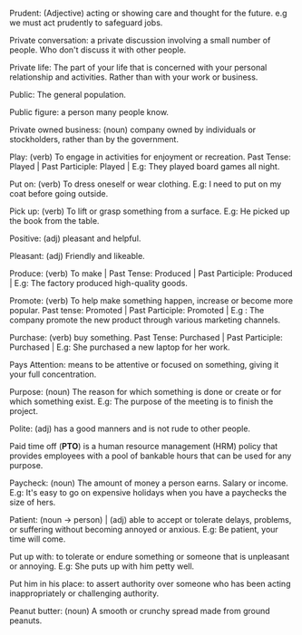 Prudent: (Adjective) acting or showing care and thought for the future. e.g we must act prudently to safeguard jobs.

Private conversation: a private discussion involving a small number of people. Who don't discuss it with other people.

Private life: The part of your life that  is concerned with your personal relationship and activities. Rather than with your work or business.

Public: The general population. 

Public figure: a person many people know.

Private owned business: (noun) company owned by individuals or stockholders, rather than by the government.

Play: (verb) To engage in activities for enjoyment or recreation. Past Tense: Played | Past Participle: Played | E.g: They played board games all night.

Put on: (verb) To dress oneself or wear clothing. E.g: I need to put on my coat before going outside.

Pick up: (verb) To lift or grasp something from a surface. E.g: He picked up the book from the table.

Positive: (adj) pleasant and helpful. 

Pleasant: (adj) Friendly and likeable. 

Produce: (verb) To make | Past Tense: Produced | Past Participle: Produced | E.g: The factory produced high-quality goods.

Promote: (verb) To help make something happen, increase or become more popular. Past tense: Promoted | Past Participle: Promoted | E.g : The company promote the new product through various marketing channels.

Purchase: (verb) buy something. Past Tense: Purchased | Past Participle: Purchased | E.g: She purchased a new laptop for her work. 

Pays Attention: means to be attentive or focused on something, giving it your full concentration. 

Purpose: (noun) The reason for which something is done or create or for which something exist. E.g: The purpose of the meeting is to finish the project.

Polite: (adj) has a good manners and is not rude to other people. 

Paid time off (**PTO**) is a human resource management (HRM) policy that provides employees with a pool of bankable hours that can be used for any purpose. 

Paycheck: (noun) The amount of money a person earns. Salary or income. E.g: It's easy to go on expensive holidays when you have a paychecks the size of hers. 

Patient: (noun -> person) | (adj) able to accept or tolerate delays, problems, or suffering without becoming annoyed or anxious. E.g: Be patient, your time will come. 

Put up with: to tolerate or endure something or someone that is unpleasant or annoying. E.g: She puts up with him petty well. 

Put him in his place: to assert authority over someone who has been acting inappropriately or challenging authority.  

Peanut butter: (noun) A smooth or crunchy spread made from ground peanuts. 

